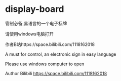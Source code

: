 # display-board
管制必备,易语言的一个电子标牌

请使用windows电脑打开

作者B站https://space.bilibili.com/1118162018

A must for control, an electronic sign in easy language

Please use windows computer to open

Author Bilibili https://space.bilibili.com/1118162018
